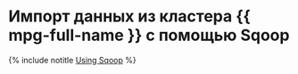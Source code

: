 # Импорт данных из кластера {{ mpg-full-name }} с помощью Sqoop

{% include notitle [Using Sqoop](../../_tutorials/dataplatform/sqoop/sqoop-mpg.md) %}

